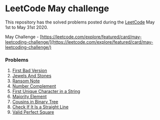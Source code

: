 
# LeetCode May challenge
This repository has the solved problems posted during the [LeetCode]([https://leetcode.com/].(https://leetcode.com/)) May 1st to May 31st 2020.

May Challenge - [https://leetcode.com/explore/featured/card/may-leetcoding-challenge/](https://leetcode.com/explore/featured/card/may-leetcoding-challenge/)

### Problems
1. [First Bad Version](https://github.com/arunkumars0807/leet-code-may-challenge/blob/master/FirstBadVersion.js)
2. [Jewels And Stones](https://github.com/arunkumars0807/leet-code-may-challenge/blob/master/JewelsAndStones.js)
3. [Ransom Note](https://github.com/arunkumars0807/leet-code-may-challenge/blob/master/RansomNote.js)
4. [Number Complement](https://github.com/arunkumars0807/leet-code-may-challenge/blob/master/NumberComplement.js)
5. [First Unique Character in a String](https://github.com/arunkumars0807/leet-code-may-challenge/blob/master/FirstUniqueCharacterInAString.js)
6. [Majority Element](https://github.com/arunkumars0807/leet-code-may-challenge/blob/master/MajorityElement.js)
7. [Cousins in Binary Tree](https://github.com/arunkumars0807/leet-code-may-challenge/blob/master/CousinsInBinaryTree.js)
8. [Check If It Is a Straight Line](https://github.com/arunkumars0807/leet-code-may-challenge/blob/master/CheckIfItIsAStraightLine.js)
9. [Valid Perfect Square](https://github.com/arunkumars0807/leet-code-may-challenge/blob/master/ValidPerfectSquare.js)
